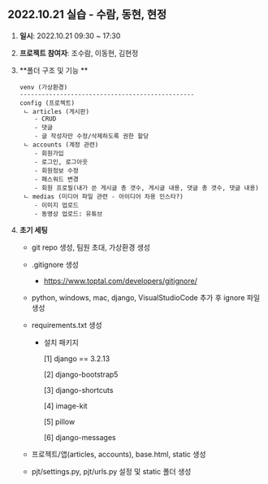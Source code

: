 ## 2022.10.21 실습 - 수람, 동현, 현정

1. **일시**: 2022.10.21 09:30 ~ 17:30

2. **프로젝트 참여자**: 조수람, 이동현, 김현정

3. **폴더 구조 및 기능 **

   ```text
   venv (가상환경)
   ------------------------------------------------
   config (프로젝트)
    ㄴ articles (게시판)
       - CRUD
       - 댓글
       - 글 작성자만 수정/삭제하도록 권한 할당
    ㄴ accounts (계정 관련)
       - 회원가입
       - 로그인, 로그아웃
       - 회원정보 수정
       - 패스워드 변경
       - 회원 프로필(내가 쓴 게시글 총 갯수, 게시글 내용, 댓글 총 갯수, 댓글 내용)
    ㄴ medias (미디어 파일 관련 - 아이디어 차용 인스타?)
       - 이미지 업로드
       - 동영상 업로드: 유튜브
   ```



4. **초기 세팅**

   - git repo 생성, 팀원 초대, 가상환경 생성

   - .gitignore 생성

     - https://www.toptal.com/developers/gitignore/
   - python, windows, mac, django, VisualStudioCode 추가 후 ignore 파일 생성
     
   - requirements.txt 생성
     
       - 설치 패키지

         [1] django == 3.2.13

         [2] django-bootstrap5

         [3] django-shortcuts

         [4] image-kit

         [5] pillow

         [6] django-messages

   - 프로젝트/앱(articles, accounts), base.html, static 생성

   - pjt/settings.py, pjt/urls.py 설정 및 static 폴더 생성